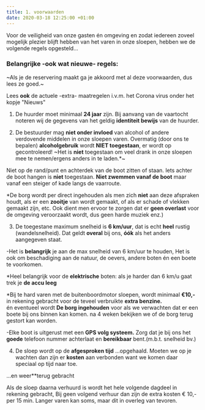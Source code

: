 ```yaml
---
title: 1. voorwaarden
date: 2020-03-18 12:25:00 +01:00
---
```


Voor de veiligheid van onze gasten én omgeving en zodat iedereen zoveel mogelijk plezier blijft hebben van het varen in onze sloepen, hebben we de volgende regels opgesteld...

### Belangrijke -ook wat nieuwe- regels: 

~Als je de reservering maakt ga je akkoord met al deze voorwaarden, dus lees ze goed.~

Lees **ook** de actuele -extra- maatregelen i.v.m. het Corona virus onder het kopje "Nieuws" 

1) De huurder moet minimaal **24 jaar** zijn.
Bij aanvang van de vaartocht noteren wij de gegevens van het geldig **identiteit bewijs** van de huurder.     
 
2) De bestuurder mag **niet onder invloed** van alcohol of andere verdovende middelen in onze sloepen varen.
Overmatig (door ons te bepalen) **alcoholgebruik** wordt **NIET toegestaan**,  er wordt op gecontroleerd!   ~Het is **niet** toegestaan om veel drank in onze sloepen mee te nemen/ergens anders in te laden.*~

Niet op de rand/punt en achterdek van de boot zitten of staan. Iets achter de boot hangen is **niet** toegestaan. **Niet zwemmen vanaf de boot** maar vanaf een steiger of kade langs de vaarroute.

*De borg wordt per direct ingehouden als men zich **niet** aan deze afspraken houdt, als er een **zooitje** van wordt gemaakt, of als er schade of vlekken gemaakt zijn, etc. Ook dient men ervoor te zorgen dat er **geen overlast** voor de omgeving veroorzaakt wordt, dus geen harde muziek enz.) 

3) De toegestane maximum snelheid is **6 km/uur**, dat is echt  **heel** rustig (wandelsnelheid). 
Dat geldt **overal** bij ons,  **óók** als het anders aangegeven staat. 

-Het is **belangrijk** je aan de max snelheid van 6 km/uur te houden, Het is ook om beschadiging aan de natuur, de oevers, andere boten én een boete te voorkomen.

*Heel belangrijk voor de **elektrische** boten: als je harder dan 6 km/u gaat trek je **de accu leeg** 

*Bij te hard varen met de buitenboordmotor sloepen, wordt minimaal **€10,-** in rekening gebracht voor de teveel verbruikte **extra benzine.**  
én
eventueel wordt **De borg ingehouden** voor als we verwachten dat er een boete bij ons binnen kan komen. na 4 weken bekijken we of de borg terug gestort kan worden.

-Elke boot is uitgerust met een **GPS volg systeem.**
Zorg dat je bij ons het **goede** telefoon nummer achterlaat en **bereikbaar** bent.(m.b.t. snelheid bv.)

4) De sloep wordt op de **afgesproken tijd**  ...opgehaald.
 Moeten we op je wachten dan zijn er **kosten** aan verbonden want we komen daar speciaal op tijd naar toe.

...en weer**terug gebracht 

 Als de sloep daarna verhuurd is wordt het hele volgende dagdeel in rekening gebracht,
Bij geen volgend verhuur dan zijn de extra kosten € 10,- per 15 min.
Langer varen kan soms, maar dit in overleg van tevoren.